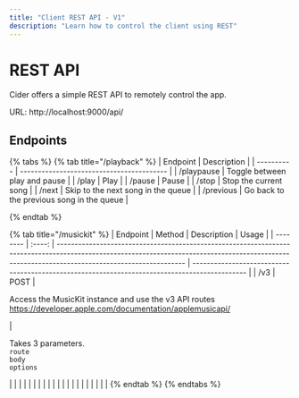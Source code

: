 ```yaml
---
title: "Client REST API - V1"
description: "Learn how to control the client using REST"
---
```


# REST API

Cider offers a simple REST API to remotely control the app.

URL: http://localhost:9000/api/

## Endpoints

{% tabs %}
{% tab title="/playback" %}
| Endpoint | Description |
| ---------- | ----------------------------------------- |
| /playpause | Toggle between play and pause |
| /play | Play |
| /pause | Pause |
| /stop | Stop the current song |
| /next | Skip to the next song in the queue |
| /previous | Go back to the previous song in the queue |

{% endtab %}

{% tab title="/musickit" %}
| Endpoint | Method | Description | Usage |
| -------- | :----: | ------------------------------------------------------------------------------------------------------------------------------------------------------------------------------------------------ | --------------------------------------------------------------------------------------------- |
| /v3 | POST | <p>Access the MusicKit instance and use the v3 API routes<br><a href="https://developer.apple.com/documentation/applemusicapi/">https://developer.apple.com/documentation/applemusicapi/</a></p> | <p>Takes 3 parameters.<br><code>route</code><br><code>body</code><br><code>options</code></p> |
| | | | |
| | | | |
| | | | |
| | | | |
{% endtab %}
{% endtabs %}
